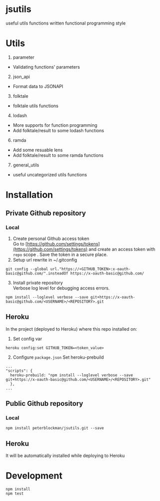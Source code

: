 

# jsutils
useful utils functions written functional programming style
# Utils
1. parameter
- Validating functions' parameters
2. json_api 
- Format data to JSONAPI 
3. folktale 
- folktale utils functions
4. lodash 
-  More supports for function programming
 - Add folktale/result to some lodash functions
6. ramda 
-  Add some resuable lens
 - Add folktale/result to some ramda functions
7. general_utils
- useful uncategorized utils functions
# Installation
## Private Github repository
### Local

1. Create personal Github access token \
Go to [https://github.com/settings/tokens](https://github.com/settings/tokens) and create an access token with `repo` scope . Save the token in a secure place.
2.  Setup url rewrite in ~/.gitconfig
```
git config --global url."https://<GITHUB_TOKEN>:x-oauth-basic@github.com/".insteadOf https://x-oauth-basic@github.com/
```
3. Install private repository \
Verbose log level for debugging access errors.
```
npm install --loglevel verbose --save git+https://x-oauth-basic@github.com/<USERNAME>/<REPOSITORY>.git
```
## Heroku
In the project (deployed to Heroku) where this repo installed on: 
1. Set config var
```
heroku config:set GITHUB_TOKEN=<token_value>
```
2. Configure `package.json`
Set heroku-prebuild
```
...
"scripts": {
  heroku-prebuild: "npm install --loglevel verbose --save git+https://x-oauth-basic@github.com/<USERNAME>/<REPOSITORY>.git"
  }, 
...
  ```
## Public Github repository
### Local
```
npm install peterblockman/jsutils.git --save
```
## Heroku
It will be automatically installed while deploying to Heroku
# Development
```
npm install
npm test
```
